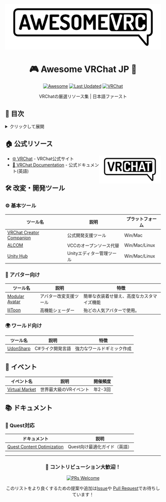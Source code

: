 <div align="center">
  <img src="assets/vrchat-jp-banner.png" alt="Awesome VRChat JP Banner" width="800"/>

  # 🎮 Awesome VRChat JP 🗾
  
  [![Awesome](https://awesome.re/badge.svg)](https://awesome.re)
  [![Last Updated](https://img.shields.io/github/last-commit/26d0/awesome-vrchat-jp?label=Last%20Updated&style=flat-square)](https://github.com/26d0/awesome-vrchat-jp/commits/main)
  [![VRChat](https://img.shields.io/badge/VRChat-Community-blue?style=flat-square&logo=vrchat)](https://vrchat.com)

  VRChatの厳選リソース集 | 日本語ファースト
</div>

## 📑 目次
<details>
<summary>クリックして展開</summary>

- [🏠 公式リソース](#公式リソース)
- [🛠️ 開発ツール](#開発ツール)
- [👥 コミュニティ](#コミュニティ)
- [📚 ドキュメント](#ドキュメント)
</details>

## 🏠 公式リソース
<img align="right" src="assets/vrchat-logo.png" width="200"/>

- [🌐 VRChat](https://vrchat.com/) - VRChat公式サイト
- [📖 VRChat Documentation](https://docs.vrchat.com/) - 公式ドキュメント(英語)

## 🛠️ 改変・開発ツール
### ⚙️ 基本ツール
| ツール名 | 説明 | プラットフォーム |
|----------|------|-----------------|
| [VRChat Creator Companion](https://vrchat.com/home/download) | 公式開発支援ツール | Win/Mac |
| [ALCOM](https://vrc-get.anatawa12.com/ja/alcom/) | VCCのオープンソース代替 | Win/Mac/Linux |
| [Unity Hub](https://unity.com/ja/download) | Unityエディター管理ツール | Win/Mac/Linux |

### 🤖 アバター向け
| ツール名 | 説明 | 特徴 |
|----------|------|------|
| [Modular Avatar](https://modular-avatar.nadena.dev/) | アバター改変支援ツール | 簡単な衣装着せ替え、高度なカスタマイズ機能 |
| [lilToon](https://lilxyzw.github.io/lilToon/) | 高機能シェーダー | 殆どの人気アバターで使用。 |

### 🌍 ワールド向け
| ツール名 | 説明 | 特徴 |
|----------|------|------|
| [UdonSharp](https://github.com/vrchat-community/UdonSharp) | C#ライク開発言語 | 強力なワールドギミック作成 |

## 🎪 イベント
| イベント名 | 説明 | 開催頻度 |
|-----------|------|----------|
| [Virtual Market](https://event.vket.com/) | 世界最大級のVRイベント | 年2-3回 |

## 📚 ドキュメント
### 📱 Quest対応
| ドキュメント | 説明 |
|------------|------|
| [Quest Content Optimization](https://docs.vrchat.com/docs/quest-content-optimization) | Quest向け最適化ガイド（英語） |

---

<div align="center">
  
  ### 🌟 コントリビューション大歓迎！
  
  [![PRs Welcome](https://img.shields.io/badge/PRs-welcome-brightgreen.svg?style=flat-square)](http://makeapullrequest.com)
  
  このリストをより良くするための提案や追加は[Issue](https://github.com/26d0/awesome-vrchat-jp/issues)や
  [Pull Request](https://github.com/26d0/awesome-vrchat-jp/pulls)でお待ちしています！

</div>
